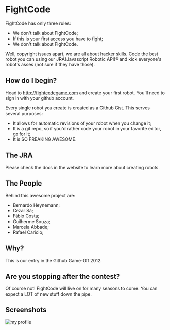 # FightCode

FightCode has only three rules:

* We don't talk about FightCode;
* If this is your first access you have to fight;
* We don't talk about FightCode.

Well, copyright issues apart, we are all about hacker skills. Code the best
robot you can using our JRA(Javascript Robotic API)® and kick everyone's
robot's asses (not sure if they have those).

## How do I begin?

Head to http://fightcodegame.com and create your first robot. You'll need to
sign in with your github account.

Every single robot you create is created as a Github Gist. This serves several
purposes:

* It allows for automatic revisions of your robot when you change it;
* It is a git repo, so if you'd rather code your robot in your favorite editor, go for it;
* It is SO FREAKING AWESOME.

## The JRA

Please check the docs in the website to learn more about creating robots.

## The People

Behind this awesome project are:

* Bernardo Heynemann;
* Cezar Sá;
* Fábio Costa;
* Guilherme Souza;
* Marcela Abbade;
* Rafael Carício;

## Why?

This is our entry in the Github Game-Off 2012.

## Are you stopping after the contest?

Of course not! FightCode will live on for many seasons to come. You can expect
a LOT of new stuff down the pipe.

## Screenshots

![my profile](https://raw.github.com/timehome/game-off-2012/master/screenshots/my-profile.png)
